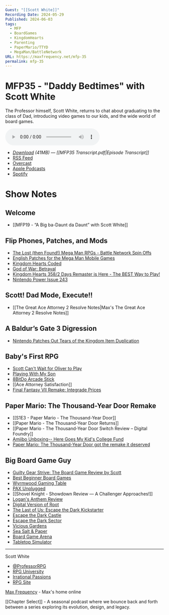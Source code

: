 ```yaml
---
Guest: "[[Scott White]]"
Recording Date: 2024-05-29
Published: 2024-06-03
tags:
  - MFP
  - BoardGames
  - KingdomHearts
  - Parenting
  - PaperMario/TTYD
  - MegaMan/BattleNetwork
URL: https://maxfrequency.net/mfp-35
permalink: mfp-35
---
```

# MFP35 - "Daddy Bedtimes" with Scott White

The Professor himself, Scott White, returns to chat about graduating to the class of Dad, introducing video games to our kids, and the wide world of board games.

<audio controls>
  <source src="https://traffic.libsyn.com/maxfrequency/MFP35_Final.mp3">
</audio>

- *[Download](https://traffic.libsyn.com/maxfrequency/MFP35_Final.mp3) (41MB)  — [[MFP35 Transcript.pdf|Episode Transcript]]*
- [RSS Feed](https://maxfrequency.libsyn.com/rss)
- [Overcast](https://overcast.fm/itunes1557043396)
- [Apple Podcasts](https://podcasts.apple.com/us/podcast/the-max-frequency-podcast/id1557043396)
- [Spotify](https://open.spotify.com/show/3W1LwBNmhZ6s5QmQViWXKn)
# Show Notes

## Welcome
- [[MFP19 - “A Big ba-Daunt da Daunt” with Scott White]]
## Flip Phones, Patches, and Mods
- [The Lost (then Found!) Mega Man RPGs - Battle Network Spin Offs](https://youtube.com/watch?v=bxavnADZLY0)
- [English Patches for the Mega Man Mobile Games](https://www.therockmanexezone.com/general/2024/05/25/mega-man-phantom-of-the-network-and-mega-man-legend-of-the-network-english-localization-patches-now-available/)
- [Kingdom Hearts Coded](https://en.wikipedia.org/wiki/Kingdom_Hearts_Coded)
- [God of War: Betrayal](https://en.wikipedia.org/wiki/God_of_War:_Betrayal)
- [Kingdom Hearts 358/2 Days Remaster is Here - The BEST Way to Play!](https://youtube.com/watch?v=KR9G1ldFjSE)
- [Nintendo Power Issue 243](https://archive.org/details/Nintendo_Power_Issue_243_July_2009)
## Scott! Dad Mode, Execute!!
- [[The Great Ace Attorney 2 Resolve Notes|Max's The Great Ace Attorney 2 Resolve Notes]]
## A Baldur’s Gate 3 Digression
- [Nintendo Patches Out Tears of the Kingdom Item Duplication](https://www.ign.com/articles/tears-of-the-kingdom-patch-removes-every-duplication-glitch.)
## Baby's First RPG
- [Scott Can't Wait for Oliver to Play](https://x.com/ProfessorRPG/status/1740906033609085378)
- [Playing With My Son](https://medium.com/message/playing-with-my-son-e5226ff0a7c3)
- [8BitDo Arcade Stick](https://www.8bitdo.com/arcade-stick/)
- [[Ace Attorney Satisfaction]]
- [Final Fantasy VII Remake: Integrade Prices](https://www.pricecharting.com/game/playstation-5/final-fantasy-vii-remake-intergrade?q=final+fantasy+vii+remake%3A+intergrade)
## Paper Mario: The Thousand-Year Door Remake
- [[S1E3 - Paper Mario - The Thousand-Year Door]]
- [[Paper Mario - The Thousand-Year Door Returns]]
- [[Paper Mario - The Thousand-Year Door Switch Review – Digital Foundry]]
- [Amiibo Unboxing-- Here Goes My Kid's College Fund](https://youtube.com/watch?v=PCgcWaId7aE)
- [Paper Mario: The Thousand-Year Door got the remake it deserved](https://www.digitaltrends.com/gaming/paper-mario-the-thousand-year-door-retrospective/)
## Big Board Game Guy 
- [Guilty Gear Strive: The Board Game Review by Scott](https://www.ign.com/articles/guilty-gear-strive-the-board-game-review)
- [Best Beginner Board Games](https://www.ign.com/articles/best-beginner-board-games)
- [Wyrmwood Gaming Table](https://wyrmwoodgaming.com)
- [PAX Unplugged](https://unplugged.paxsite.com)
- [[Shovel Knight - Showdown Review — A Challenger Approaches!]]
- [Logan's Anthem Review](https://www.dualshockers.com/anthem-review/)
- [Digital Version of Root](https://www.direwolfdigital.com/root/) 
-  [The Last of Us: Escape the Dark Kickstarter](https://www.kickstarter.com/projects/themeborne/the-last-of-us-escape-the-dark/description)
- [Escape the Dark Castle](https://themeborne.com/en-usa/products/escape-the-dark-castle)
- [Escape the Dark Sector](https://themeborne.com/en-usa/products/escape-the-dark-sector)
- [Vicious Gardens](https://www.kickstarter.com/projects/rossbruggink/vicious-gardens)
- [Sea Salt & Paper](https://pandasaurusgames.com/products/sea-salt-and-paper)
- [Board Game Arena](https://en.boardgamearena.com)
- [Tabletop Simulator](https://store.steampowered.com/app/286160/Tabletop_Simulator/) 

---

Scott White
- [@ProfessorRPG](https://twitter.com/professorrpg)
- [RPG University](https://linktr.ee/RPGU_IP)
- [Irrational Passions](https://irrationalpassions.com/author/scott-white/)
- [RPG Site](https://www.rpgsite.net/author/Scott%20White)

[Max Frequency](https://www.maxfrequency.net/) - Max's home online 

[[Chapter Select]] - A seasonal podcast where we bounce back and forth between a series exploring its evolution, design, and legacy.
